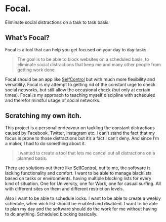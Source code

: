 # Focal.
Eliminate social distractions on a task to task basis.




## What’s Focal?
Focal is a tool that can help you get focused on your day to day tasks.

> The goal is to be able to block websites on a scheduled basis, to eliminate social distractions that keep me and many other people from getting work done.

Focal should be an app like [SelfControl](https://selfcontrolapp.com) but with much more flexibility and versatility. Focal is my attempt to getting rid of the constant urge to check social networks, but still allow the occasional check (but only at certain times). Focal is my approach to teaching myself discipline with scheduled and therefor mindful usage of social networks.




## Scratching my own itch.
This project is a personal endeavour on tackling the constant distractions caused by Facebook, Twitter, Instagram etc. I can’t stand the fact that my focus is prone to those distractions but it’s a fact I can’t deny. And since I’m a maker, I had to do something about it.

> I wanted to create a tool that lets me cancel out all distractions on a planned basis.

There are solutions out there like [SelfControl](https://selfcontrolapp.com), but to me, the software is lacking functionality and comfort. I want to be able to manage blacklists based on tasks or environments. having multiple blocking lists for every kind of situation. One for University, one for Work, one for casual surfing. All with different sites on them and different restriction levels.

Also I want to be able to schedule locks. I want to be able to create a weekly schedule, when wich list should be enabled and disabled. I want to be able to plan my day and the software should do the work for me without having to do anything. Scheduled blocking basically.
